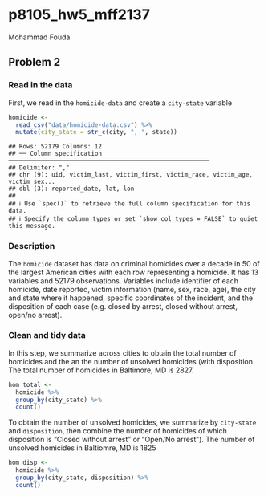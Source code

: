 p8105_hw5_mff2137
================
Mohammad Fouda

## Problem 2

### Read in the data

First, we read in the `homicide-data` and create a `city-state` variable

``` r
homicide <-
  read_csv("data/homicide-data.csv") %>% 
  mutate(city_state = str_c(city, ", ", state)) 
```

    ## Rows: 52179 Columns: 12
    ## ── Column specification ────────────────────────────────────────────────────────
    ## Delimiter: ","
    ## chr (9): uid, victim_last, victim_first, victim_race, victim_age, victim_sex...
    ## dbl (3): reported_date, lat, lon
    ## 
    ## ℹ Use `spec()` to retrieve the full column specification for this data.
    ## ℹ Specify the column types or set `show_col_types = FALSE` to quiet this message.

### Description

The `homicide` dataset has data on criminal homicides over a decade in
50 of the largest American cities with each row representing a homicide.
It has 13 variables and 52179 observations. Variables include identifier
of each homicide, date reported, victim information (name, sex, race,
age), the city and state where it happened, specific coordinates of the
incident, and the disposition of each case (e.g. closed by arrest,
closed without arrest, open/no arrest).

### Clean and tidy data

In this step, we summarize across cities to obtain the total number of
homicides and the an the number of unsolved homicides (with disposition.
The total number of homicides in Baltimore, MD is 2827.

``` r
hom_total <-
  homicide %>% 
  group_by(city_state) %>% 
  count()
```

To obtain the number of unsolved homicides, we summarize by `city-state`
and `disposition`, then combine the number of homicides of which
disposition is “Closed without arrest” or “Open/No arrest”). The number
of unsolved homicides in Baltiomre, MD is 1825

``` r
hom_disp <-
  homicide %>% 
  group_by(city_state, disposition) %>% 
  count()
```
